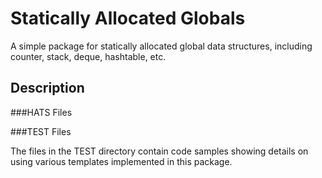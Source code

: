 # Statically Allocated Globals

A simple package for statically allocated global data structures,
including counter, stack, deque, hashtable, etc.

## Description

###HATS Files

###TEST Files

The files in the TEST directory contain code samples showing details
on using various templates implemented in this package.

